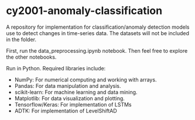 # cy2001-anomaly-classification
A repository for implementation for classification/anomaly detection models use to detect changes in time-series data. The datasets will not be included in the folder.

First, run the data_preprocessing.ipynb notebook. Then feel free to explore the other notebooks.

Run in Python. Required libraries include:
- NumPy: For numerical computing and working with arrays.
- Pandas: For data manipulation and analysis.
- scikit-learn: For machine learning and data mining.
- Matplotlib: For data visualization and plotting.
- Tensorflow/Keras: For implementation of LSTMs
- ADTK: For implementation of LevelShiftAD
